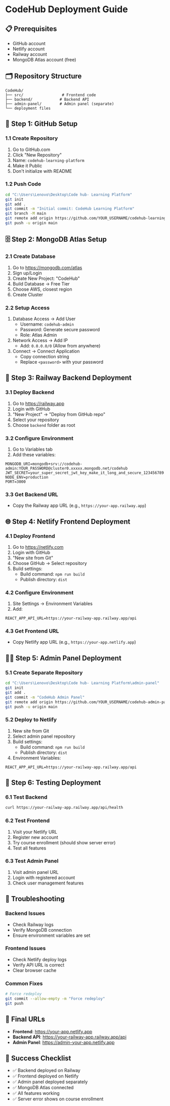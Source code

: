 # CodeHub Deployment Guide

## 📋 **Prerequisites**
- GitHub account
- Netlify account  
- Railway account
- MongoDB Atlas account (free)

## 🗂️ **Repository Structure**
```
CodeHub/
├── src/                 # Frontend code
├── backend/            # Backend API
├── admin-panel/        # Admin panel (separate)
└── deployment files
```

## 🚀 **Step 1: GitHub Setup**

### 1.1 Create Repository
1. Go to GitHub.com
2. Click "New Repository"
3. Name: `codehub-learning-platform`
4. Make it Public
5. Don't initialize with README

### 1.2 Push Code
```bash
cd "C:\Users\Lenovo\Desktop\Code hub- Learning Platform"
git init
git add .
git commit -m "Initial commit: CodeHub Learning Platform"
git branch -M main
git remote add origin https://github.com/YOUR_USERNAME/codehub-learning-platform.git
git push -u origin main
```

## 🗄️ **Step 2: MongoDB Atlas Setup**

### 2.1 Create Database
1. Go to https://mongodb.com/atlas
2. Sign up/Login
3. Create New Project: "CodeHub"
4. Build Database → Free Tier
5. Choose AWS, closest region
6. Create Cluster

### 2.2 Setup Access
1. Database Access → Add User
   - Username: `codehub-admin`
   - Password: Generate secure password
   - Role: Atlas Admin
2. Network Access → Add IP
   - Add: `0.0.0.0/0` (Allow from anywhere)
3. Connect → Connect Application
   - Copy connection string
   - Replace `<password>` with your password

## 🚂 **Step 3: Railway Backend Deployment**

### 3.1 Deploy Backend
1. Go to https://railway.app
2. Login with GitHub
3. "New Project" → "Deploy from GitHub repo"
4. Select your repository
5. Choose `backend` folder as root

### 3.2 Configure Environment
1. Go to Variables tab
2. Add these variables:
```
MONGODB_URI=mongodb+srv://codehub-admin:YOUR_PASSWORD@cluster0.xxxxx.mongodb.net/codehub
JWT_SECRET=your_super_secret_jwt_key_make_it_long_and_secure_123456789
NODE_ENV=production
PORT=3000
```

### 3.3 Get Backend URL
- Copy the Railway app URL (e.g., `https://your-app.railway.app`)

## 🌐 **Step 4: Netlify Frontend Deployment**

### 4.1 Deploy Frontend
1. Go to https://netlify.com
2. Login with GitHub
3. "New site from Git"
4. Choose GitHub → Select repository
5. Build settings:
   - Build command: `npm run build`
   - Publish directory: `dist`

### 4.2 Configure Environment
1. Site Settings → Environment Variables
2. Add:
```
REACT_APP_API_URL=https://your-railway-app.railway.app/api
```

### 4.3 Get Frontend URL
- Copy Netlify app URL (e.g., `https://your-app.netlify.app`)

## 👨‍💼 **Step 5: Admin Panel Deployment**

### 5.1 Create Separate Repository
```bash
cd "C:\Users\Lenovo\Desktop\Code hub- Learning Platform\admin-panel"
git init
git add .
git commit -m "CodeHub Admin Panel"
git remote add origin https://github.com/YOUR_USERNAME/codehub-admin-panel.git
git push -u origin main
```

### 5.2 Deploy to Netlify
1. New site from Git
2. Select admin panel repository
3. Build settings:
   - Build command: `npm run build`
   - Publish directory: `dist`
4. Environment Variables:
```
REACT_APP_API_URL=https://your-railway-app.railway.app/api
```

## 🧪 **Step 6: Testing Deployment**

### 6.1 Test Backend
```bash
curl https://your-railway-app.railway.app/api/health
```

### 6.2 Test Frontend
1. Visit your Netlify URL
2. Register new account
3. Try course enrollment (should show server error)
4. Test all features

### 6.3 Test Admin Panel
1. Visit admin panel URL
2. Login with registered account
3. Check user management features

## 🔧 **Troubleshooting**

### Backend Issues
- Check Railway logs
- Verify MongoDB connection
- Ensure environment variables are set

### Frontend Issues
- Check Netlify deploy logs
- Verify API URL is correct
- Clear browser cache

### Common Fixes
```bash
# Force redeploy
git commit --allow-empty -m "Force redeploy"
git push
```

## 📱 **Final URLs**
- **Frontend**: https://your-app.netlify.app
- **Backend API**: https://your-railway-app.railway.app/api
- **Admin Panel**: https://admin-your-app.netlify.app

## 🎉 **Success Checklist**
- ✅ Backend deployed on Railway
- ✅ Frontend deployed on Netlify  
- ✅ Admin panel deployed separately
- ✅ MongoDB Atlas connected
- ✅ All features working
- ✅ Server error shows on course enrollment
